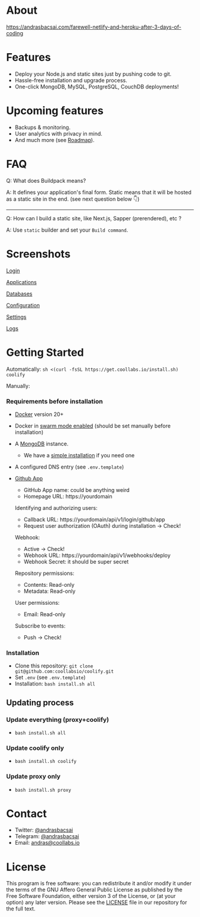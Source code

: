 # About

https://andrasbacsai.com/farewell-netlify-and-heroku-after-3-days-of-coding

# Features
- Deploy your Node.js and static sites just by pushing code to git.
- Hassle-free installation and upgrade process.
- One-click MongoDB, MySQL, PostgreSQL, CouchDB deployments!

# Upcoming features
- Backups & monitoring.
- User analytics with privacy in mind.
- And much more (see [Roadmap](https://github.com/coollabsio/coolify/projects/1)).


# FAQ
Q: What does Buildpack means?

A: It defines your application's final form. Static means that it will be hosted as a static site in the end. (see next question below 👇)

---

Q: How can I build a static site, like Next.js, Sapper (prerendered), etc ?

A: Use `static` builder and set your `Build command`.

# Screenshots

[Login](https://coollabs.io/coolify/login.jpg)

[Applications](https://coollabs.io/coolify/applications.jpg)

[Databases](https://coollabs.io/coolify/databases.jpg)

[Configuration](https://coollabs.io/coolify/configuration.jpg)

[Settings](https://coollabs.io/coolify/settings.jpg)

[Logs](https://coollabs.io/coolify/logs.jpg)

# Getting Started

Automatically: `sh <(curl -fsSL https://get.coollabs.io/install.sh) coolify`

Manually:
### Requirements before installation
- [Docker](https://docs.docker.com/engine/install/) version 20+  
- Docker in [swarm mode enabled](https://docs.docker.com/engine/reference/commandline/swarm_init/) (should be set manually before installation)
- A [MongoDB](https://docs.mongodb.com/manual/installation/) instance.
  - We have a [simple installation](https://github.com/coollabsio/infrastructure/tree/main/mongo) if you need one
- A configured DNS entry (see `.env.template`)
- [Github App](https://docs.github.com/en/developers/apps/creating-a-github-app)

  - GitHub App name: could be anything weird
  - Homepage URL: https://yourdomain

  Identifying and authorizing users: 
  - Callback URL: https://yourdomain/api/v1/login/github/app
  - Request user authorization (OAuth) during installation -> Check!

  Webhook:
  - Active -> Check!
  - Webhook URL: https://yourdomain/api/v1/webhooks/deploy
  - Webhook Secret: it should be super secret

  Repository permissions:
  - Contents: Read-only
  - Metadata: Read-only
  
  User permissions: 
  - Email: Read-only

  Subscribe to events: 
  - Push -> Check!

### Installation
- Clone this repository: `git clone git@github.com:coollabsio/coolify.git`
- Set `.env` (see `.env.template`)
- Installation: `bash install.sh all`

## Updating process
### Update everything (proxy+coolify)
-  `bash install.sh all`

### Update coolify only
-  `bash install.sh coolify`

### Update proxy only
-  `bash install.sh proxy`

# Contact
- Twitter: [@andrasbacsai](https://twitter.com/andrasbacsai)
- Telegram: [@andrasbacsai](https://t.me/andrasbacsai)
- Email: [andras@coollabs.io](mailto:andras@coollabs.io)

# License
This program is free software: you can redistribute it and/or modify it under the terms of the GNU Affero General Public License as published by the Free Software Foundation, either version 3 of the License, or (at your option) any later version. Please see the [LICENSE](/LICENSE) file in our repository for the full text.
